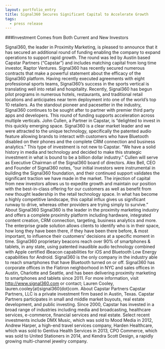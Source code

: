 ```yaml
---
layout: portfolio_entry
title: Signal360 Secures Significant Capital to Accelerate Growth
tags:
  - press release
---
```

###Investment Comes from Both Current and New Investors

Signal360, the leader in Proximity Marketing, is pleased to announce that it has secured an additional round of funding enabling the company to expand operations to support rapid growth. The round was led by Austin based Capstar Partners (“Capstar”) and includes matching capital from long time investor, Raptor Ventures.
Signal360 has recently secured numerous contracts that make a powerful statement about the efficacy of the Signal360 platform. Having recently executed agreements with eight professional sports teams, Signal360’s success in the sports vertical is translating well into retail and hospitality. Recently, Signal360 has begun pilot programs in numerous hotels, restaurants, and traditional retail locations and anticipates near term deployment into one of the world’s top 10 retailers. As the standout pioneer and pacesetter in the industry, Signal360 continues to be sought after to partner with premier third party apps and developers. This round of funding supports acceleration across multiple verticals.
John Cullen, a Partner in Capstar, is “delighted to invest in this quickly emerging space. Signal360 is a clear market leader and we were attracted to the unique technology, specifically the patented audio feature allowing brands to interact with customers who have Bluetooth disabled on their phones and the complete CRM connection and business analytics.” This type of investment is not new to Capstar. “We have a solid history in media and technology and decided to make this strategic investment in what is bound to be a billion dollar industry.” Cullen will serve as Executive Chairman of the Signal360 board of directors.
Alex Bell, CEO and Founder of Signal360 notes, “our initial investors were instrumental in building the Signal360 foundation, and their continued support validates the significant traction we have made in the market. The injection of capital from new investors allows us to expedite growth and maintain our position with the best-in-class offering for our customers as well as benefit from new thought leadership in the retail technology space. In what has become a highly competitive landscape, this capital influx gives us significant runway to drive, whereas other providers are trying simply to survive.”
About Signal360
Signal360 is the leader in the proximity marketing industry and offers a complete proximity platform including hardware, integrated content creation, CRM connection, targeting, business analytics and more. The enterprise grade solution allows clients to identify who is in their space, how long they have been there, if they have been there before, & most important, to influence their customers’ decisions at a specific moment in time. Signal360 proprietary beacons reach over 90% of smartphones & tablets, in any state, using patented inaudible audio technology combined with Apple certified iBeacon capabilities for iOS and Bluetooth Low Energy capabilities for Android. Signal360 is the only company in the industry able to reach smartphones that have Bluetooth turned on or off. Signal360 has corporate offices in the Flatiron neighborhood in NYC and sales offices in Austin, Charlotte and Seattle, and has been delivering proximity marketing to smartphones and tablets since 2011.
For more information, visit http://www.signal360.com or contact; Lauren Cooley, lauren.cooley(at)signal360(dot)com.
About Capstar Partners
Capstar Partners, LLC is a private investment firm based in Austin, Texas. Capstar Partners participates in small and middle market buyouts, real estate development, and public investing. Since 2000, Capstar has invested in a broad range of industries including media and broadcasting, healthcare services, e-commerce, financial services and real estate. Select recent investments include DMX Music, which was sold to Mood Media in 2012, Andrew Harper, a high-end travel services company, Harden Healthcare, which was sold to Gentiva Health Services in 2013, CPO Commerce, which was sold to United Stationers in 2014, and Kendra Scott Design, a rapidly growing multi-channel jewelry company.
